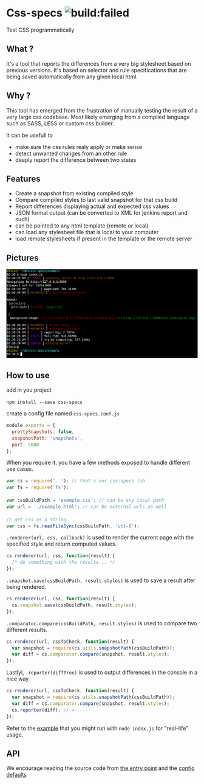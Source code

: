 # Css-specs <img src="https://travis-ci.org/zeachco/css-specs.svg?branch=master" alt="build:failed">
Test CSS programmatically

## What ?
It's a tool that reports the differences from a very big stylesheet based on previous versions. It's based on selector and rule specifications that are being saved automatically from any given local html.

## Why ?
This tool has emerged from the frustration of manually testing the result of a very large css codebase. Most likely emerging from a compiled language such as SASS, LESS or custom css builder.

It can be usefull to
- make sure the css rules realy apply or make sense
- detect unwanted changes from an other rule
- deeply report the difference between two states

## Features
- Create a snapshot from existing compiled style
- Compare compiled styles to last valid snapshot for that css build
- Report differences displaying actual and expected css values
- JSON format output (can be converted to XML for jenkins report and such)
- can be pointed to any html template (remote or local)
- can load any stylesheet file that is local to your computer
- load remote stylesheets if present in the template or the remote server

## Pictures
![Console output](images/example.png "Console output")

## How to use
add in you project

`npm install --save css-specs`

create a config file named `css-specs.conf.js`

```javascript
module.exports = {
  prettySnapshots: false,
  snapshotPath: 'snapshots',
  port: 5000
};
```

When you require it, you have a few methods exposed to handle different use cases.

```javascript
var cs = require('..'); // that's our css-specs lib
var fs = require('fs');

var cssBuildPath = 'example.css'; // can be any local path
var url = './example.html'; // can be external urls as well

// get css as a string
var css = fs.readFileSync(cssBuildPath, 'utf-8');
```

`.renderer(url, css, callback)` is used to render the current page with the specified style and return computed values.

```javascript
cs.renderer(url, css, function(result) {
  /* do something with the results... */
});
```

`.snapshot.save(cssBuildPath, result.styles)` is used to save a result after being rendered.

```javascript
cs.renderer(url, css, function(result) {
  cs.snapshot.save(cssBuildPath, result.styles);
});
```

`.comparator.compare(cssBuildPath, result.styles)` is used to compare two different results.

```javascript
cs.renderer(url, cssToCheck, function(result) {
  var snapshot = require(cs.utils.snapshotPath(cssBuildPath));
  var diff = cs.comparator.compare(snapshot, result.styles);
});
```

Lastlyl, `.reporter(diffTree)` is used to output differences in the console in a nice way

```javascript
cs.renderer(url, cssToCheck, function(result) {
  var snapshot = require(cs.utils.snapshotPath(cssBuildPath));
  var diff = cs.comparator.compare(snapshot, result.styles);
  cs.reporter(diff); // <------
});
```

Refer to the [example](example/index.js) that you might run with `node index.js` for "real-life" usage.

## API
We encourage reading the source code from [the entry point](index.js) and the [config defaults](config.js)
